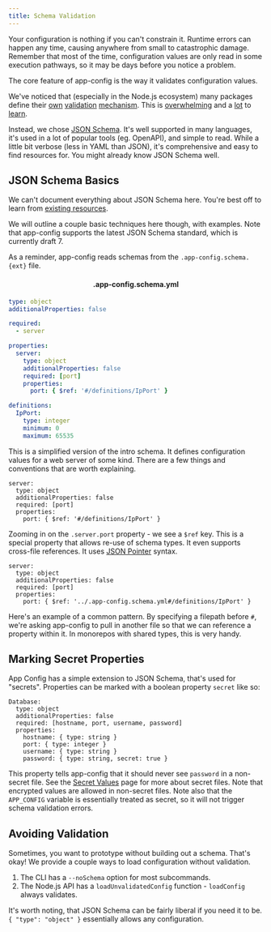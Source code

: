 ```yaml
---
title: Schema Validation
---
```


Your configuration is nothing if you can't constrain it. Runtime errors can
happen any time, causing anywhere from small to catastrophic damage. Remember
that most of the time, configuration values are only read in some execution
pathways, so it may be days before you notice a problem.

The core feature of app-config is the way it validates configuration values.

We've noticed that (especially in the Node.js ecosystem) many packages define
their [own](https://github.com/jquense/yup) [validation](https://joi.dev/)
[mechanism](https://gcanti.github.io/io-ts/). This is [overwhelming](https://github.com/typestack/class-validator)
and a [lot](https://github.com/pelotom/runtypes) to [learn](https://express-validator.github.io/docs/).

Instead, we chose [JSON Schema](https://json-schema.org/). It's well supported in many
languages, it's used in a lot of popular tools (eg. OpenAPI), and simple to read.
While a little bit verbose (less in YAML than JSON), it's comprehensive and easy to
find resources for. You might already know JSON Schema well.

## JSON Schema Basics

We can't document everything about JSON Schema here. You're best off to learn from
[existing resources](https://json-schema.org/understanding-json-schema/reference/index.html).

We will outline a couple basic techniques here though, with examples. Note that app-config
supports the latest JSON Schema standard, which is currently draft 7.

As a reminder, app-config reads schemas from the `.app-config.schema.{ext}` file.

<h4 style="text-align:center">.app-config.schema.yml</h4>

```yaml
type: object
additionalProperties: false

required:
  - server

properties:
  server:
    type: object
    additionalProperties: false
    required: [port]
    properties:
      port: { $ref: '#/definitions/IpPort' }

definitions:
  IpPort:
    type: integer
    minimum: 0
    maximum: 65535
```

This is a simplified version of the intro schema. It defines configuration
values for a web server of some kind. There are a few things and conventions
that are worth explaining.

```yaml{6}
server:
  type: object
  additionalProperties: false
  required: [port]
  properties:
    port: { $ref: '#/definitions/IpPort' }
```

Zooming in on the `.server.port` property - we see a `$ref` key. This is a
special property that allows re-use of schema types. It even supports cross-file
references. It uses [JSON Pointer](https://json-schema.org/understanding-json-schema/structuring.html)
syntax.

```yaml{6}
server:
  type: object
  additionalProperties: false
  required: [port]
  properties:
    port: { $ref: '../.app-config.schema.yml#/definitions/IpPort' }
```

Here's an example of a common pattern. By specifying a filepath before `#`,
we're asking app-config to pull in another file so that we can reference
a property within it. In monorepos with shared types, this is very handy.

## Marking Secret Properties

App Config has a simple extension to JSON Schema, that's used for "secrets".
Properties can be marked with a boolean property `secret` like so:

```yaml{9}
Database:
  type: object
  additionalProperties: false
  required: [hostname, port, username, password]
  properties:
    hostname: { type: string }
    port: { type: integer }
    username: { type: string }
    password: { type: string, secret: true }
```

This property tells app-config that it should never see `password` in a non-secret
file. See the [Secret Values](./secrets.md) page for more about secret files.
Note that encrypted values are allowed in non-secret files. Note also that the
`APP_CONFIG` variable is essentially treated as secret, so it will not trigger
schema validation errors.

## Avoiding Validation

Sometimes, you want to prototype without building out a schema. That's okay!
We provide a couple ways to load configuration without validation.

1. The CLI has a `--noSchema` option for most subcommands.
2. The Node.js API has a `loadUnvalidatedConfig` function - `loadConfig` always validates.

It's worth noting, that JSON Schema can be fairly liberal if you need it to be.
`{ "type": "object" }` essentially allows any configuration.
